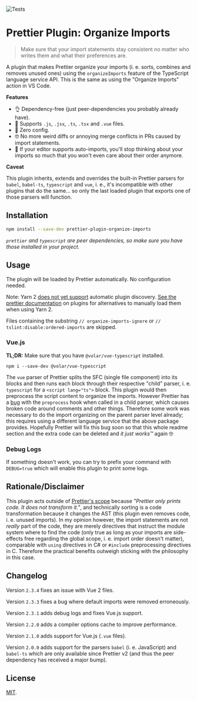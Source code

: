 ![Tests](https://github.com/simonhaenisch/prettier-plugin-organize-imports/workflows/Tests/badge.svg)

# Prettier Plugin: Organize Imports

> Make sure that your import statements stay consistent no matter who writes them and what their preferences are.

A plugin that makes Prettier organize your imports (i. e. sorts, combines and removes unused ones) using the `organizeImports` feature of the TypeScript language service API. This is the same as using the "Organize Imports" action in VS Code.

**Features**

- 👌 Dependency-free (just peer-dependencies you probably already have).
- 💪 Supports `.js`, `.jsx`, `.ts`, `.tsx` and `.vue` files.
- 🚀 Zero config.
- 🤓 No more weird diffs or annoying merge conflicts in PRs caused by import statements.
- 🤯 If your editor supports auto-imports, you'll stop thinking about your imports so much that you won't even care about their order anymore.

**Caveat**

This plugin inherits, extends and overrides the built-in Prettier parsers for `babel`, `babel-ts`, `typescript` and `vue`, i. e., it's incompatible with other plugins that do the same... so only the last loaded plugin that exports one of those parsers will function.

## Installation

```sh
npm install --save-dev prettier-plugin-organize-imports
```

_`prettier` and `typescript` are peer dependencies, so make sure you have those installed in your project._

## Usage

The plugin will be loaded by Prettier automatically. No configuration needed.

Note: Yarn 2 [does not yet support](https://github.com/prettier/prettier/issues/8474) automatic plugin discovery. [See the prettier documentation](https://prettier.io/docs/en/plugins.html) on plugins for alternatives to manually load them when using Yarn 2.

Files containing the substring `// organize-imports-ignore` or `// tslint:disable:ordered-imports` are skipped.

### Vue.js

**TL;DR:** Make sure that you have `@volar/vue-typescript` installed.

```
npm i --save-dev @volar/vue-typescript
```

The `vue` parser of Prettier splits the SFC (single file component) into its blocks and then runs each block through their respective "child" parser, i.&nbsp;e. `typescript` for a `<script lang="ts">` block. This plugin would then preprocess the script content to organize the imports. However Prettier has a [bug](https://github.com/prettier/prettier/issues/11206) with the `preprocess` hook when called in a child parser, which causes broken code around comments and other things. Therefore some work was necessary to do the import organizing on the parent parser level already; this requires using a different language service that the above package provides. Hopefully Prettier will fix this bug soon so that this whole readme section and the extra code can be deleted and _it just works™️_ again 🤓

### Debug Logs

If something doesn't work, you can try to prefix your command with `DEBUG=true` which will enable this plugin to print some logs.

## Rationale/Disclaimer

This plugin acts outside of [Prettier's scope](https://prettier.io/docs/en/rationale#what-prettier-is-_not_-concerned-about) because _"Prettier only prints code. It does not transform it."_, and technically sorting is a code transformation because it changes the AST (this plugin even removes code, i. e. unused imports). In my opinion however, the import statements are not _really_ part of the code, they are merely directives that instruct the module system where to find the code (only true as long as your imports are side-effects free regarding the global scope, i. e. import order doesn't matter), comparable with `using` directives in C# or `#include` preprocessing directives in C. Therefore the practical benefits outweigh sticking with the philosophy in this case.

## Changelog

Version `2.3.4` fixes an issue with Vue 2 files.

Version `2.3.3` fixes a bug where default imports were removed erroneously.

Version `2.3.1` adds debug logs and fixes Vue.js support.

Version `2.2.0` adds a compiler options cache to improve performance.

Version `2.1.0` adds support for Vue.js (`.vue` files).

Version `2.0.0` adds support for the parsers `babel` (i. e. JavaScript) and `babel-ts` which are only available since Prettier v2 (and thus the peer dependency has received a major bump).

## License

[MIT](/license).
